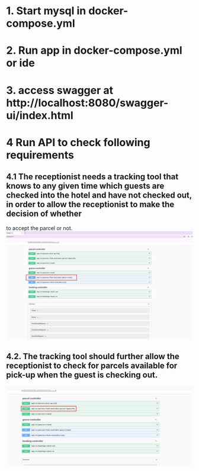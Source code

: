 # 1. Start mysql in docker-compose.yml
# 2. Run app in docker-compose.yml or ide
# 3. access swagger at http://localhost:8080/swagger-ui/index.html
# 4 Run API to check following requirements
## 4.1 The receptionist needs a tracking tool that knows to any given time which guests are checked into the hotel and have not checked out, in order to allow the receptionist to make the decision of whether
to accept the parcel or not.
![img.png](img.png)

## 4.2. The tracking tool should further allow the receptionist to check for parcels available for pick-up when the guest is checking out.

![img_1.png](img_1.png)


